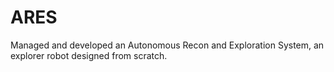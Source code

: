 # ARES
Managed and developed an Autonomous Recon and Exploration System, an  explorer robot designed from scratch.
